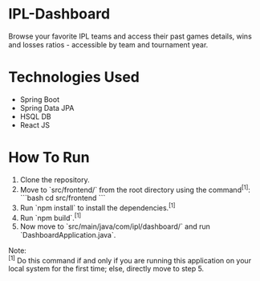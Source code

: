 # IPL-Dashboard
Browse your favorite IPL teams and access their past games details, wins and losses ratios - accessible by team and tournament year.

# Technologies Used
<ul>
  <li>Spring Boot</li>
  <li>Spring Data JPA</li>
  <li>HSQL DB</li>
  <li>React JS</li>
</ul>

# How To Run
<ol>
  <li>Clone the repository.</li>
  <li>Move to `src/frontend/` from the root directory using the command<sup>[1]</sup>: 
    ```bash
      cd src/frontend
    ```
  </li>
  <li>Run `npm install` to install the dependencies.<sup>[1]</sup></li>
  <li>Run `npm build`.<sup>[1]</sup></li>
  <li>Now move to `src/main/java/com/ipl/dashboard/` and run `DashboardApplication.java`.</li>
</ol>

Note:<br>
<sup>[1]</sup> Do this command if and only if you are running this application on your local system for the first time; else, directly move to step 5.
